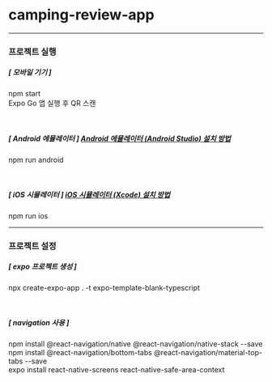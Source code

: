 # camping-review-app

---

### 프로젝트 실행

##### [ 모바일 기기 ]

npm start  
Expo Go 앱 실행 후 QR 스캔

<br/>

##### [ Android 에뮬레이터 ] [Android 에뮬레이터 (Android Studio) 설치 방법](https://docs.google.com/presentation/d/16aTNlCKriyH1oZ1Z8g1UM41ne9xVOdsFxHOhDflcqGE/edit?usp=sharing)

npm run android

<br/>

##### [ iOS 시뮬레이터 ] [iOS 시뮬레이터 (Xcode) 설치 방법](https://docs.google.com/presentation/d/1aYB6kJj1dxRIVaRPE-BHh8WExao8sSv8zwj2UfGvh2A/edit?usp=sharing)

npm run ios

---

### 프로젝트 설정

##### [ expo 프로젝트 생성 ]

npx create-expo-app . -t expo-template-blank-typescript

<br/>

##### [ navigation 사용 ]

npm install @react-navigation/native @react-navigation/native-stack --save  
npm install @react-navigation/bottom-tabs @react-navigation/material-top-tabs --save  
expo install react-native-screens react-native-safe-area-context

